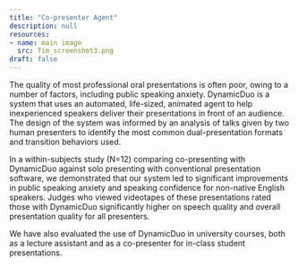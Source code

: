 ```yaml
---
title: "Co-presenter Agent"
description: null
resources:
- name: main image
  src: Tim_screenshot3.png
draft: false
---
```


The quality of most professional oral presentations is often poor, owing to a number of factors, including public speaking anxiety.
DynamicDuo is a system that uses an automated, life-sized, animated agent to help inexperienced speakers deliver their presentations in front of an audience.
The design of the system was informed by an analysis of talks given by two human presenters to identify the most common dual-presentation formats and transition behaviors used. 

In a within-subjects study (N=12) comparing co-presenting with DynamicDuo against solo presenting with conventional presentation software,
we demonstrated that our system led to significant improvements in public speaking anxiety and speaking confidence for non-native English speakers.
Judges who viewed videotapes of these presentations rated those with DynamicDuo significantly higher on speech quality and overall presentation quality for all presenters.

We have also evaluated the use of DynamicDuo in university courses, both as a lecture assistant and as a co-presenter for
in-class student presentations.

